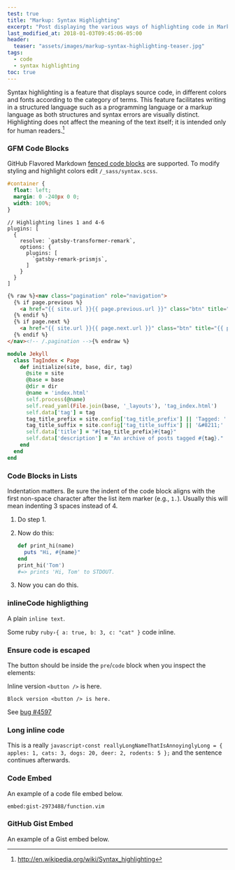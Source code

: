 ```yaml
---
test: true
title: "Markup: Syntax Highlighting"
excerpt: "Post displaying the various ways of highlighting code in Markdown."
last_modified_at: 2018-01-03T09:45:06-05:00
header:
  teaser: "assets/images/markup-syntax-highlighting-teaser.jpg"
tags:
  - code
  - syntax highlighting
toc: true
---
```


Syntax highlighting is a feature that displays source code, in different colors
and fonts according to the category of terms. This feature facilitates writing
in a structured language such as a programming language or a markup language as
both structures and syntax errors are visually distinct. Highlighting does not
affect the meaning of the text itself; it is intended only for human
readers.[^1]

[^1]: <http://en.wikipedia.org/wiki/Syntax_highlighting>

### GFM Code Blocks

GitHub Flavored Markdown
[fenced code blocks](https://help.github.com/articles/creating-and-highlighting-code-blocks/)
are supported. To modify styling and highlight colors edit `/_sass/syntax.scss`.

```css
#container {
  float: left;
  margin: 0 -240px 0 0;
  width: 100%;
}
```

```javascript{1,4-6}
// Highlighting lines 1 and 4-6
plugins: [
  {
    resolve: `gatsby-transformer-remark`,
    options: {
      plugins: [
        `gatsby-remark-prismjs`,
      ]
    }
  }
]
```

```html
{% raw %}<nav class="pagination" role="navigation">
  {% if page.previous %}
    <a href="{{ site.url }}{{ page.previous.url }}" class="btn" title="{{ page.previous.title }}">Previous article</a>
  {% endif %}
  {% if page.next %}
    <a href="{{ site.url }}{{ page.next.url }}" class="btn" title="{{ page.next.title }}">Next article</a>
  {% endif %}
</nav><!-- /.pagination -->{% endraw %}
```

```ruby
module Jekyll
  class TagIndex < Page
    def initialize(site, base, dir, tag)
      @site = site
      @base = base
      @dir = dir
      @name = 'index.html'
      self.process(@name)
      self.read_yaml(File.join(base, '_layouts'), 'tag_index.html')
      self.data['tag'] = tag
      tag_title_prefix = site.config['tag_title_prefix'] || 'Tagged: '
      tag_title_suffix = site.config['tag_title_suffix'] || '&#8211;'
      self.data['title'] = "#{tag_title_prefix}#{tag}"
      self.data['description'] = "An archive of posts tagged #{tag}."
    end
  end
end
```

### Code Blocks in Lists

Indentation matters. Be sure the indent of the code block aligns with the first
non-space character after the list item marker (e.g., `1.`). Usually this will
mean indenting 3 spaces instead of 4.

1.  Do step 1.
2.  Now do this:

    ```ruby
    def print_hi(name)
      puts "Hi, #{name}"
    end
    print_hi('Tom')
    #=> prints 'Hi, Tom' to STDOUT.
    ```

3)  Now you can do this.

### inlineCode highligthing

A plain `inline text`.

Some ruby `ruby›{ a: true, b: 3, c: "cat" }` code inline.

### Ensure code is escaped

The button should be inside the `pre`/`code` block when you inspect the
elements:

Inline version `<button />` is here.

```
Block version <button /> is here.
```

See [bug #4597](https://github.com/gatsbyjs/gatsby/issues/4597)

### Long inline code

This is a really
`javascript›const reallyLongNameThatIsAnnoyinglyLong = { apples: 1, cats: 3, dogs: 20, deer: 2, rodents: 5 };`
and the sentence continues afterwards.

### Code Embed

An example of a code file embed below.

`embed:gist-2973488/function.vim`

### GitHub Gist Embed

An example of a Gist embed below.

<script src="https://gist.github.com/mmistakes/77c68fbb07731a456805a7b473f47841.js"></script>
